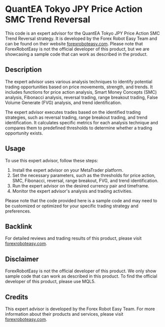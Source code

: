 # QuantEA Tokyo JPY Price Action SMC Trend Reversal

This code is an expert advisor for the QuantEA Tokyo JPY Price Action SMC Trend Reversal strategy. It is developed by the Forex Robot Easy Team and can be found on their website [forexroboteasy.com](https://forexroboteasy.com/forex-robot-review/quantea-tokyo-jpy-unrivaled-forex-software-review/). Please note that ForexRobotEasy is not the official developer of this product, but we are showcasing a sample code that can work as described in the product.

## Description

The expert advisor uses various analysis techniques to identify potential trading opportunities based on price movements, strength, and trends. It includes functions for price action analysis, Smart Money Concepts (SMC) analysis, Fibonacci analysis, reversal trading, range breakout trading, False Volume Generate (FVG) analysis, and trend identification. 

The expert advisor executes trades based on the identified trading strategies, such as reversal trading, range breakout trading, and trend identification. It calculates specific metrics for each analysis technique and compares them to predefined thresholds to determine whether a trading opportunity exists.

## Usage

To use this expert advisor, follow these steps:

1. Install the expert advisor on your MetaTrader platform.
2. Set the necessary parameters, such as the thresholds for price action, SMC, Fibonacci, reversal, range breakout, FVG, and trend identification.
3. Run the expert advisor on the desired currency pair and timeframe.
4. Monitor the expert advisor's analysis and trading activities.

Please note that the code provided here is a sample code and may need to be customized or optimized for your specific trading strategy and preferences.

## Backlink

For detailed reviews and trading results of this product, please visit [forexroboteasy.com](https://forexroboteasy.com/forex-robot-review/quantea-tokyo-jpy-unrivaled-forex-software-review/).

## Disclaimer

ForexRobotEasy is not the official developer of this product. We only show sample code that can work as described in this product. To find the official developer of this product, please use MQL5.

## Credits

This expert advisor is developed by the Forex Robot Easy Team. For more information about their products and services, please visit [forexroboteasy.com](https://forexroboteasy.com/).
